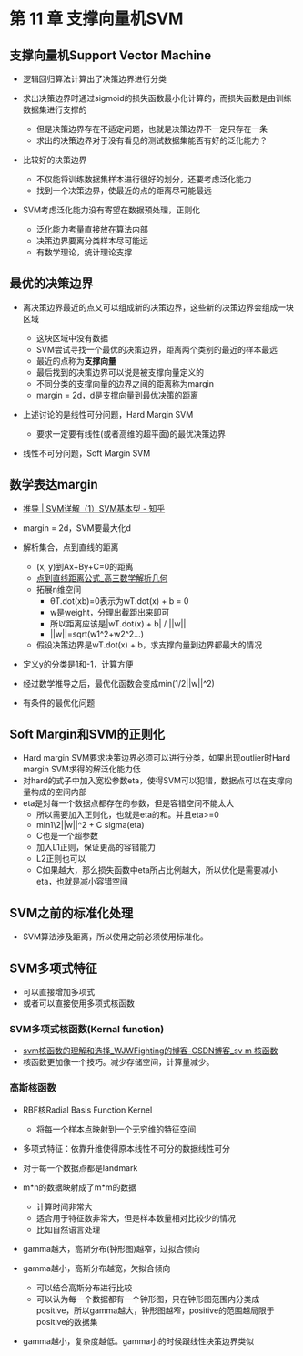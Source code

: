 # 第 11 章 支撑向量机SVM

## 支撑向量机Support Vector Machine

- 逻辑回归算法计算出了决策边界进行分类
- 求出决策边界时通过sigmoid的损失函数最小化计算的，而损失函数是由训练数据集进行支撑的
  - 但是决策边界存在不适定问题，也就是决策边界不一定只存在一条
  - 求出的决策边界对于没有看见的测试数据集能否有好的泛化能力？

- 比较好的决策边界
  - 不仅能将训练数据集样本进行很好的划分，还要考虑泛化能力
  - 找到一个决策边界，使最近的点的距离尽可能最远

- SVM考虑泛化能力没有寄望在数据预处理，正则化
  - 泛化能力考量直接放在算法内部
  - 决策边界要离分类样本尽可能远
  - 有数学理论，统计理论支撑

## 最优的决策边界

- 离决策边界最近的点又可以组成新的决策边界，这些新的决策边界会组成一块区域
  - 这块区域中没有数据
  - SVM尝试寻找一个最优的决策边界，距离两个类别的最近的样本最远
  - 最近的点称为**支撑向量**
  - 最后找到的决策边界可以说是被支撑向量定义的
  - 不同分类的支撑向量的边界之间的距离称为margin
  - margin = 2d，d是支撑向量到最优决策的距离

- 上述讨论的是线性可分问题，Hard Margin SVM
  - 要求一定要有线性(或者高维的超平面)的最优决策边界

- 线性不可分问题，Soft Margin SVM

## 数学表达margin

- [推导 | SVM详解（1）SVM基本型 - 知乎](https://zhuanlan.zhihu.com/p/35755150)

- margin = 2d，SVM要最大化d
- 解析集合，点到直线的距离
  - (x, y)到Ax+By+C=0的距离
  - [点到直线距离公式_高三数学解析几何](https://dayi.jd100.com/question/1066206/)
  - 拓展n维空间
    - θT.dot(xb)=0表示为wT.dot(x) + b = 0
    - w是weight，分理出截距出来即可
    - 所以距离应该是|wT.dot(x) + b| / ||w||
    - ||w||=sqrt(w1^2+w2^2...)
  - 假设决策边界是wT.dot(x) + b，求支撑向量到边界都最大的情况

- 定义y的分类是1和-1，计算方便

- 经过数学推导之后，最优化函数会变成min(1/2||w||^2)

- 有条件的最优化问题

## Soft Margin和SVM的正则化

- Hard margin SVM要求决策边界必须可以进行分类，如果出现outlier时Hard margin SVM求得的解泛化能力低
- 对hard的式子中加入宽松参数eta，使得SVM可以犯错，数据点可以在支撑向量构成的空间内部
- eta是对每一个数据点都存在的参数，但是容错空间不能太大
  - 所以需要加入正则化，也就是eta的和。并且eta>=0
  - min1\2||w||^2 + C sigma(eta)
  - C也是一个超参数
  - 加入L1正则，保证更高的容错能力
  - L2正则也可以
  - C如果越大，那么损失函数中eta所占比例越大，所以优化是需要减小eta，也就是减小容错空间
## SVM之前的标准化处理

- SVM算法涉及距离，所以使用之前必须使用标准化。


## SVM多项式特征

- 可以直接增加多项式
- 或者可以直接使用多项式核函数

### SVM多项式核函数(Kernal function)

- [svm核函数的理解和选择_WJWFighting的博客-CSDN博客_sv m 核函数](https://blog.csdn.net/wjwfighting/article/details/81487040)
- 核函数更加像一个技巧。减少存储空间，计算量减少。

### 高斯核函数

- RBF核Radial Basis Function Kernel
  - 将每一个样本点映射到一个无穷维的特征空间

- 多项式特征：依靠升维使得原本线性不可分的数据线性可分
- 对于每一个数据点都是landmark
- m\*n的数据映射成了m\*m的数据
  - 计算时间非常大
  - 适合用于特征数非常大，但是样本数量相对比较少的情况
  - 比如自然语言处理

- gamma越大，高斯分布(钟形图)越窄，过拟合倾向
- gamma越小，高斯分布越宽，欠拟合倾向
  - 可以结合高斯分布进行比较
  - 可以认为每一个数据都有一个钟形图，只在钟形图范围内分类成positive，所以gamma越大，钟形图越窄，positive的范围越局限于positive的数据集
- gamma越小，复杂度越低。gamma小的时候跟线性决策边界类似
